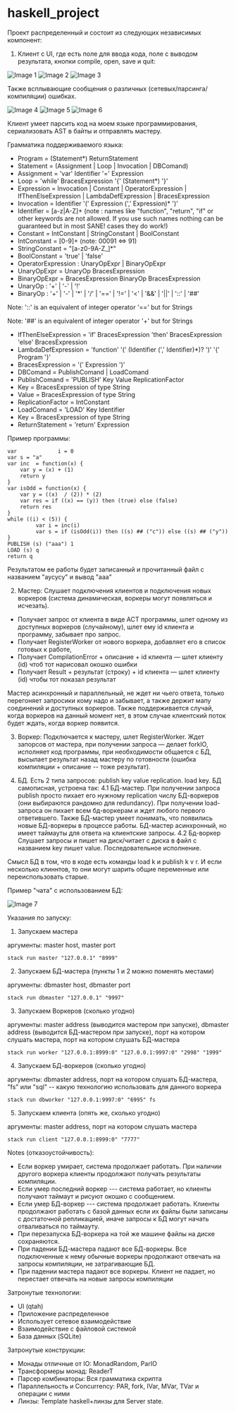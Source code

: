 # haskell_project

Проект распределенный и состоит из следующих независимых компонент: 

1. Клиент с UI, где есть поле для ввода кода, поле с выводом результата, кнопки compile, open, save и quit: 

![Image 1](https://github.com/Ololoshechkin/haskell_project/raw/master/screenshots/image1.png)
![Image 2](https://github.com/Ololoshechkin/haskell_project/raw/master/screenshots/image2.png)
![Image 3](https://github.com/Ololoshechkin/haskell_project/raw/master/screenshots/image3.png)
 

Также всплывающие сообщения о различных (сетевых/парсинга/компиляции) ошибках.


![Image 4](https://github.com/Ololoshechkin/haskell_project/raw/master/screenshots/image4.png)
![Image 5](https://github.com/Ololoshechkin/haskell_project/raw/master/screenshots/image5.png)
![Image 6](https://github.com/Ololoshechkin/haskell_project/raw/master/screenshots/image6.png)


Клиент умеет парсить код на моем языке программирования, сериализовать AST в байты и отправлять мастеру.


Грамматика поддерживаемого языка:

* Program = (Statement*) ReturnStatement
* Statement = (Assignment | Loop | Invocation | DBComand)
* Assignment = 'var' Identifier '=' Expression
* Loop = 'while' BracesExpression '{' (Statement*) '}' 
* Expression = Invocation | Constant | OperatorExpression | IfThenElseExpression | LambdaDefExpression | BracesExpression
* Invocation = Identifier '(' Expression (',' Expression)* ')'
* Identifier = [a-z|A-Z]+ (note : names like "function", "return", "if" or other keywords are not allowed. If you use such names nothing can be guaranteed but in most SANE! cases they do work!)
* Constant = IntConstant | StringConstant | BoolConstant
* IntConstant = [0-9]+ (note: 00091 <=> 91)
* StringConstant = \"[a-z0-9A-Z_]*\"
* BoolConstant = 'true' | 'false' 
* OperatorExpression : UnaryOpExpr | BinaryOpExpr
* UnaryOpExpr = UnaryOp BracesExpression
* BinaryOpExpr = BracesExpression BinaryOp BracesExpression
* UnaryOp : '+' | '-' | '!'
* BinaryOp : '+' | '-' | '*' | '/' | '==' | '!=' | '<' | '&&' | '||' | '::' | '##'

Note: '::' is an equivalent of integer operator '==' but for Strings

Note: '##' is an equivalent of integer operator '+' but for Strings

* IfThenElseExpression = 'if' BracesExpression 'then' BracesExpression 'else' BracesExpression
* LambdaDefExpression = 'function' '(' (Identifier (',' Identifier)*)? ')' '{' Program '}'
* BracesExpression = '(' Expression ')'
* DBComand = PublishComand | LoadComand
* PublishComand = 'PUBLISH' Key Value ReplicationFactor 
* Key = BracesExpression of type String
* Value = BracesExpression of type String
* ReplicationFactor = IntConstant
* LoadComand = 'LOAD' Key Identifier 
* Key = BracesExpression of type String
* ReturnStatement = 'return' Expression

Пример программы:


```
var             i = 0  
var s = "a"  
var inc  = function(x) {  
	var y = (x) + (1)  
	return y   
}   
var isOdd = function(x) { 
	var y = ((x)  / (2)) * (2) 
	var res = if ((x) == (y)) then (true) else (false) 
	return res 
} 
while ((i) < (5)) { 
         var i = inc(i) 
         var s = if (isOdd(i)) then ((s) ## ("c")) else ((s) ## ("y")) 
} 
PUBLISH (s) ("aaa") 1 
LOAD (s) q 
return q 
```

Результатом ее работы будет записанный и прочитанный файл с названием "aycycy" и вывод "aaa"

2. Мастер:
Слушает подключения клиентов и подключения новых воркеров (система динамическая, воркеры могут появляться и исчезать). 
- Получает запрос от клиента в виде АСТ программы, шлет одному из доступных воркеров (случайному),
  шлет ему id клиента и программу, забывает про запрос.
- Получает RegisterWorker от нового воркера, добавляет его в список готовых к работе,
- Получает CompilationError + описание + id клиента — шлет клиенту (id) чтоб тот нарисовал окошко ошибки
- Получает Result + результат (строку) + id клиента — шлет клиенту (id) чтобы тот показал результат

Мастер асинхронный и параллельный, не ждет ни чьего ответа, только перегоняет запросики кому надо и забывает,
а также держит мапу соединений и доступных воркеров. Также поддерживается случай, когда воркеров на данный
момент нет, в этом случае клиентский поток будет ждать, когда воркер появится.

3. Воркер:
Подключается к мастеру, шлет RegisterWorker.
Ждет запорсов от мастера, при получении запроса — делает forkIO, исполняет код программы, 
при необходимости общается с БД, 
высылает результат назад мастеру по готовности (ошибка компиляции + описание -- тоже результат).

4. БД. Есть 2 типа запросов: 
publish key value replication.
load key.
БД самописная, устроена так:
4.1 БД-мастер.
При получении запроса publish просто пихает его нужному replication числу БД-воркеров (они выбираются рандомно для redundancy).
При получении load-запроса он пихает всем бд-воркерам и ждет любого первого ответившего.
Также БД-мастер умеет понимать, что появились новые БД-воркеры в процессе работы.
БД-мастер асинхронный, но имеет таймауты для ответа на клиентские запросы.
4.2 Бд-воркер
Слушает запросы и пишет на диск/читает с диска в файл с названием key пишет value. Последовательное исполнение.

Смысл БД в том, что в коде есть команды load k и publish k v r.
И если несколько клиннтов, то они могут шарить общие переменные или переиспользовать старые.

Пример "чата" с использованием БД:

![Image 7](https://github.com/Ololoshechkin/haskell_project/raw/master/screenshots/image7.png)

Указания по запуску:
1. Запускаем мастера

аргументы: master host, master port
```
stack run master "127.0.0.1" "8999"
```
2. Запускаем БД-мастера (пункты 1 и 2 можно поменять местами)
	
аргументы: dbmaster host, dbmaster port
```
stack run dbmaster "127.0.0.1" "9997"
```
3. Запускаем Воркеров (сколько угодно)
	
аргументы: master address (выводится мастером при запуске), dbmaster address (выводится БД-мастером при запуске), порт на котором слушать мастера, порт на котором слушать БД-мастера
```
stack run worker "127.0.0.1:8999:0" "127.0.0.1:9997:0" "2998" "1999"
```
4. Запускаем БД-воркеров (сколько угодно)

аргументы: dbmaster address, порт на котором слушать БД-мастера, "fs" или "sql" -- какую технологию использовать для данного воркера
```
stack run dbworker "127.0.0.1:9997:0" "6995" fs
```
5. Запускаем клиента (опять же, сколько угодно)
	
аргументы: master address, порт на котором слушать мастера
```
stack run client "127.0.0.1:8999:0" "7777"
```

Notes (отказоустойчивость):
* Если воркер умирает, система продолжает работать. При наличии другого воркера клиенты продолжают получать результаты компиляции.
* Если умер последний воркер --- система работает, но клиенты получают таймаут и рисуют окошко с сообщением.
* Если умер БД-воркер --- система продолжает работать. Клиенты продолжают работать с базой данных если их файлы были записаны с достаточной репликацией, иначе запросы к БД могут начать отваливаться по таймауту.
* При перезапуска БД-воркера на той же машине файлы на диске сохраняются.
* При падении БД-мастера падают все БД-воркеры. Все подключенные к нему обычные воркеры продолжают отвечать на запросы компиляции, не затрагивающие БД.
* При падении мастера падают все воркеры. Клиент не падает, но перестает отвечать на новые запросы компиляции

Затронутые технологии:
* UI (qtah)
* Приложение распределенное
* Использует сетевое взаимодействие
* Взаимодействие с файловой системой
* База данных (SQLite)

Затронутые конструкции:
* Монады отличные от IO: MonadRandom, ParIO
* Трансформеры монад: ReaderT
* Парсер комбинаторы: Вся грамматика скрипта
* Параллельность и Concurrency: PAR, fork, IVar, MVar, TVar и операции с ними
* Линзы: Template haskell+линзы для Server state.

